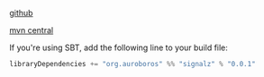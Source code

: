 [github](https://github.com/auroboros/signal-z)

[mvn central](https://mvnrepository.com/artifact/org.auroboros/signalz_2.11)

If you're using SBT, add the following line to your build file:

```scala
libraryDependencies += "org.auroboros" %% "signalz" % "0.0.1"
```
